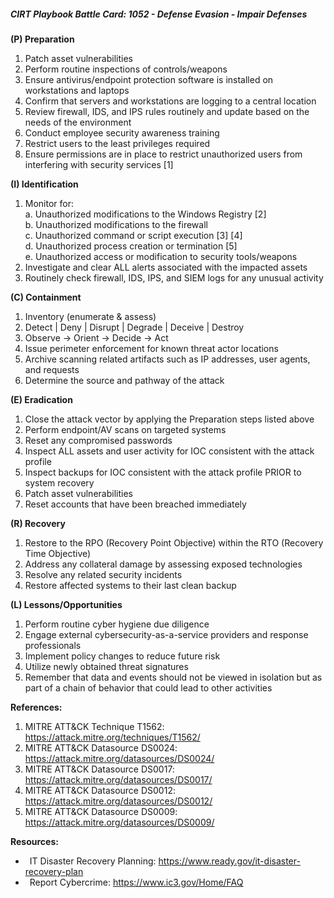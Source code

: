 ##### CIRT Playbook Battle Card: **1052 - Defense Evasion - Impair Defenses**

**(P) Preparation**

1.  Patch asset vulnerabilities
2.  Perform routine inspections of controls/weapons
3.  Ensure antivirus/endpoint protection software is installed on workstations and laptops
4.  Confirm that servers and workstations are logging to a central location
5.  Review firewall, IDS, and IPS rules routinely and update based on the needs of the environment
6.  Conduct employee security awareness training
7.  Restrict users to the least privileges required
8.  Ensure permissions are in place to restrict unauthorized users from interfering with security services \[1\]

**(I) Identification**

1.  Monitor for:  
    a. Unauthorized modifications to the Windows Registry \[2\]  
    b. Unauthorized modifications to the firewall  
    c. Unauthorized command or script execution \[3\] \[4\]  
    d. Unauthorized process creation or termination \[5\]  
    e. Unauthorized access or modification to security tools/weapons
2.  Investigate and clear ALL alerts associated with the impacted assets
3.  Routinely check firewall, IDS, IPS, and SIEM logs for any unusual activity

**(C) Containment**

1.  Inventory (enumerate & assess)
2.  Detect | Deny | Disrupt | Degrade | Deceive | Destroy
3.  Observe -> Orient -> Decide -> Act
4.  Issue perimeter enforcement for known threat actor locations
5.  Archive scanning related artifacts such as IP addresses, user agents, and requests
6.  Determine the source and pathway of the attack

**(E) Eradication**

1.  Close the attack vector by applying the Preparation steps listed above
2.  Perform endpoint/AV scans on targeted systems
3.  Reset any compromised passwords
4.  Inspect ALL assets and user activity for IOC consistent with the attack profile
5.  Inspect backups for IOC consistent with the attack profile PRIOR to system recovery
6.  Patch asset vulnerabilities
7.  Reset accounts that have been breached immediately

**(R) Recovery**

1.  Restore to the RPO (Recovery Point Objective) within the RTO (Recovery Time Objective)
2.  Address any collateral damage by assessing exposed technologies
3.  Resolve any related security incidents
4.  Restore affected systems to their last clean backup

**(L) Lessons/Opportunities**

1.  Perform routine cyber hygiene due diligence
2.  Engage external cybersecurity-as-a-service providers and response professionals
3.  Implement policy changes to reduce future risk
4.  Utilize newly obtained threat signatures
5.  Remember that data and events should not be viewed in isolation but as part of a chain of behavior that could lead to other activities

**References:**

1.  MITRE ATT&CK Technique T1562: https://attack.mitre.org/techniques/T1562/
2.  MITRE ATT&CK Datasource DS0024: https://attack.mitre.org/datasources/DS0024/
3.  MITRE ATT&CK Datasource DS0017: https://attack.mitre.org/datasources/DS0017/
4.  MITRE ATT&CK Datasource DS0012: https://attack.mitre.org/datasources/DS0012/
5.  MITRE ATT&CK Datasource DS0009: https://attack.mitre.org/datasources/DS0009/

**Resources:**


*    IT Disaster Recovery Planning: https://www.ready.gov/it-disaster-recovery-plan
*    Report Cybercrime: https://www.ic3.gov/Home/FAQ


  

